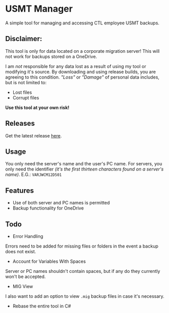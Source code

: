 # USMT Manager

A simple tool for managing and accessing CTL employee USMT backups.

## Disclaimer:

This tool is only for data located on a corporate migration server! This will not work for
backups stored on a OneDrive.

I am _not_ responsible for any data lost as a result of using my tool or modifying it's source. By downloading and using release builds, you are agreeing to this condition. _"Loss"_ or _"Damage"_ of personal data includes, but is not limited to:

- Lost files
- Corrupt files

**Use this tool at your own risk!**

## Releases

Get the latest release [here](https://github.com/Zach-Galek/USMT-Manager/releases/latest).

## Usage

You only need the server's name and the user's PC name. For servers, you only need the identifier _(it's the first thirteen characters found on a server's name)_. E.G.: `VARJWCM12D501`

## Features

- Use of both server and PC names is permitted
- Backup functionality for OneDrive

## Todo

- Error Handling

Errors need to be added for missing files or folders in the event a backup does not exist.
 
- Account for Variables With Spaces

Server or PC names shouldn't contain spaces, but if any do they currently won't be accepted.
 
- MIG View

I also want to add an option to view `.mig` backup files in case it's necessary.

- Rebase the entire tool in C#